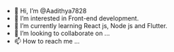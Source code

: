- 👋 Hi, I’m @Aadithya7828
- 👀 I’m interested in Front-end development.
- 🌱 I’m currently learning React js, Node js and Flutter.
- 💞️ I’m looking to collaborate on ...
- 📫 How to reach me ...

<!---
Aadithya7828/Aadithya7828 is a ✨ special ✨ repository because its `README.md` (this file) appears on your GitHub profile.
You can click the Preview link to take a look at your changes.
--->
